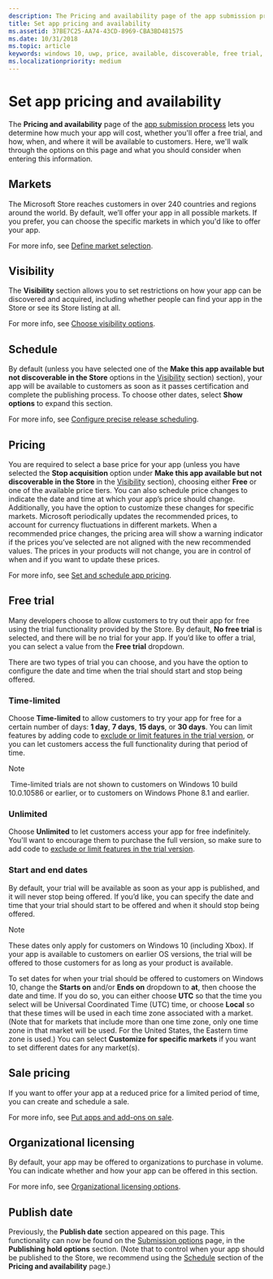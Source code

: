 ```yaml
---
description: The Pricing and availability page of the app submission process lets you determine how much your app will cost, whether you'll offer a free trial, and how, when, and where it will be available to customers.
title: Set app pricing and availability
ms.assetid: 37BE7C25-AA74-43CD-8969-CBA3BD481575
ms.date: 10/31/2018
ms.topic: article
keywords: windows 10, uwp, price, available, discoverable, free trial, trials, trial, apps, release date
ms.localizationpriority: medium
---
```

# Set app pricing and availability


The **Pricing and availability** page of the [app submission process](app-submissions.md) lets you determine how much your app will cost, whether you'll offer a free trial, and how, when, and where it will be available to customers. Here, we'll walk through the options on this page and what you should consider when entering this information.


## Markets

The Microsoft Store reaches customers in over 240 countries and regions around the world. By default, we’ll offer your app in all possible markets. If you prefer, you can choose the specific markets in which you'd like to offer your app. 

For more info, see [Define market selection](./define-market-selection.md).


## Visibility

The **Visibility** section allows you to set restrictions on how your app can be discovered and acquired, including whether people can find your app in the Store or see its Store listing at all.

For more info, see [Choose visibility options](choose-visibility-options.md).


## Schedule

By default (unless you have selected one of the **Make this app available but not discoverable in the Store** options in the [Visibility](choose-visibility-options.md#discoverability) section) section), your app will be available to customers as soon as it passes certification and complete the publishing process. To choose other dates, select **Show options** to expand this section. 

For more info, see [Configure precise release scheduling](configure-precise-release-scheduling.md).


## Pricing

You are required to select a base price for your app (unless you have selected the **Stop acquisition** option under **Make this app available but not discoverable in the Store** in the [Visibility](choose-visibility-options.md#discoverability) section), choosing either **Free** or one of the available price tiers. You can also schedule price changes to indicate the date and time at which your app’s price should change. Additionally, you have the option to customize these changes for specific markets. Microsoft periodically updates the recommended prices, to account for currency fluctuations in different markets. When a recommended price changes, the pricing area will show a warning indicator if the prices you’ve selected are not aligned with the new recommended values. The prices in your products will not change, you are in control of when and if you want to update these prices. 

For more info, see [Set and schedule app pricing](set-and-schedule-app-pricing.md).


## Free trial

Many developers choose to allow customers to try out their app for free using the trial functionality provided by the Store. By default, **No free trial** is selected, and there will be no trial for your app. If you’d like to offer a trial, you can select a value from the **Free trial** dropdown.

There are two types of trial you can choose, and you have the option to configure the date and time when the trial should start and stop being offered.

### Time-limited

Choose **Time-limited** to allow customers to try your app for free for a certain number of days: **1 day**, **7 days**, **15 days**, or **30 days**. You can limit features by adding code to [exclude or limit features in the trial version](../monetize/in-app-purchases-and-trials.md), or you can let customers access the full functionality during that period of time. 
> [!NOTE]
> Time-limited trials are not shown to customers on Windows 10 build 10.0.10586 or earlier, or to customers on Windows Phone 8.1 and earlier.

### Unlimited

Choose **Unlimited** to let customers access your app for free indefinitely. You'll want to encourage them to purchase the full version, so make sure to add code to [exclude or limit features in the trial version](../monetize/in-app-purchases-and-trials.md).

### Start and end dates

By default, your trial will be available as soon as your app is published, and it will never stop being offered. If you’d like, you can specify the date and time that your trial should start to be offered and when it should stop being offered. 

>[!NOTE]
> These dates only apply for customers on Windows 10 (including Xbox). If your app is available to customers on earlier OS versions, the trial will be offered to those customers for as long as your product is available. 

To set dates for when your trial should be offered to customers on Windows 10, change the **Starts on** and/or **Ends on** dropdown to **at**, then choose the date and time. If you do so, you can either choose **UTC** so that the time you select will be Universal Coordinated Time (UTC) time, or choose **Local** so that these times will be used in each time zone associated with a market. (Note that for markets that include more than one time zone, only one time zone in that market will be used. For the United States, the Eastern time zone is used.) You can select **Customize for specific markets** if you want to set different dates for any market(s).


## Sale pricing

If you want to offer your app at a reduced price for a limited period of time, you can create and schedule a sale.

For more info, see [Put apps and add-ons on sale](put-apps-and-add-ons-on-sale.md).


## Organizational licensing

By default, your app may be offered to organizations to purchase in volume. You can indicate whether and how your app can be offered in this section.

For more info, see [Organizational licensing options](organizational-licensing.md).


## Publish date

Previously, the **Publish date** section appeared on this page. This functionality can now be found on the [Submission options](manage-submission-options.md) page, in the **Publishing hold options** section. (Note that to control when your app should be published to the Store, we recommend using the [Schedule](configure-precise-release-scheduling.md) section of the **Pricing and availability** page.)
